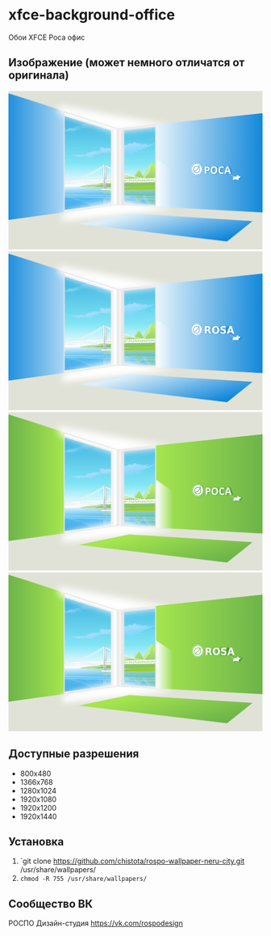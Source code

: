xfce-background-office
======================

Обои XFCE Роса офис 

## Изображение (может немного отличатся от оригинала)

![Screenshot](screenshot1.svg)
![Screenshot](screenshot2.svg)
![Screenshot](screenshot3.svg)
![Screenshot](screenshot4.svg)

## Доступные разрешения

* 800x480
* 1366x768
* 1280x1024
* 1920x1080
* 1920x1200
* 1920x1440

## Установка

1. `git clone https://github.com/chistota/rospo-wallpaper-neru-city.git /usr/share/wallpapers/
2. `chmod -R 755 /usr/share/wallpapers/`

## Сообщество ВК
РОСПО Дизайн-студия
https://vk.com/rospodesign

